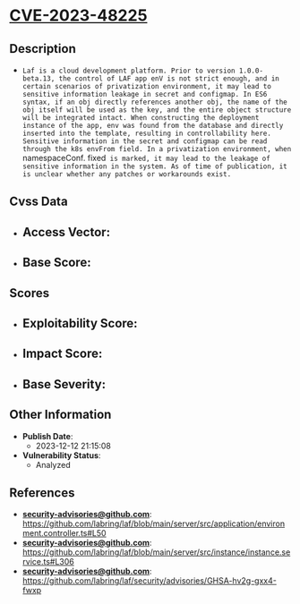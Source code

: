 
# [CVE-2023-48225](https://cve.mitre.org/cgi-bin/cvename.cgi?name=CVE-2023-48225)

## Description

- `Laf is a cloud development platform. Prior to version 1.0.0-beta.13, the control of LAF app enV is not strict enough, and in certain scenarios of privatization environment, it may lead to sensitive information leakage in secret and configmap. In ES6 syntax, if an obj directly references another obj, the name of the obj itself will be used as the key, and the entire object structure will be integrated intact. When constructing the deployment instance of the app, env was found from the database and directly inserted into the template, resulting in controllability here. Sensitive information in the secret and configmap can be read through the k8s envFrom field. In a privatization environment, when `namespaceConf. fixed` is marked, it may lead to the leakage of sensitive information in the system. As of time of publication, it is unclear whether any patches or workarounds exist.`

## Cvss Data

- **Access Vector**:
  - 
- **Base Score**:
  - 

## Scores

- **Exploitability Score**:
  - 
- **Impact Score**:
  - 
- **Base Severity**:
  - 

## Other Information

- **Publish Date**:
  - 2023-12-12 21:15:08
- **Vulnerability Status**:
  - Analyzed

## References

- **security-advisories@github.com**: https://github.com/labring/laf/blob/main/server/src/application/environment.controller.ts#L50
- **security-advisories@github.com**: https://github.com/labring/laf/blob/main/server/src/instance/instance.service.ts#L306
- **security-advisories@github.com**: https://github.com/labring/laf/security/advisories/GHSA-hv2g-gxx4-fwxp
